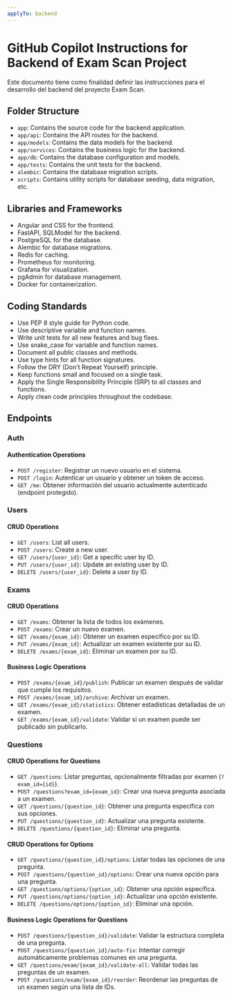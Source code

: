 ```yaml
---
applyTo: backend
---
```


# GitHub Copilot Instructions for Backend of Exam Scan Project

Este documento tiene como finalidad definir las instrucciones para el desarrollo del backend del proyecto Exam Scan.

## Folder Structure

- `app`: Contains the source code for the backend application.
- `app/api`: Contains the API routes for the backend.
- `app/models`: Contains the data models for the backend.
- `app/services`: Contains the business logic for the backend.
- `app/db`: Contains the database configuration and models.
- `app/tests`: Contains the unit tests for the backend.
- `alembic`: Contains the database migration scripts.
- `scripts`: Contains utility scripts for database seeding, data migration, etc.

## Libraries and Frameworks

- Angular and CSS for the frontend.
- FastAPI, SQLModel for the backend.
- PostgreSQL for the database.
- Alembic for database migrations.
- Redis for caching.
- Prometheus for monitoring.
- Grafana for visualization.
- pgAdmin for database management.
- Docker for containerization.

## Coding Standards

- Use PEP 8 style guide for Python code.
- Use descriptive variable and function names.
- Write unit tests for all new features and bug fixes.
- Use snake_case for variable and function names.
- Document all public classes and methods.
- Use type hints for all function signatures.
- Follow the DRY (Don't Repeat Yourself) principle.
- Keep functions small and focused on a single task.
- Apply the Single Responsibility Principle (SRP) to all classes and functions.
- Apply clean code principles throughout the codebase.

## Endpoints

### Auth

#### Authentication Operations
- `POST /register`: Registrar un nuevo usuario en el sistema.
- `POST /login`: Autenticar un usuario y obtener un token de acceso.
- `GET /me`: Obtener información del usuario actualmente autenticado (endpoint protegido).

### Users

#### CRUD Operations
- `GET /users`: List all users.
- `POST /users`: Create a new user.
- `GET /users/{user_id}`: Get a specific user by ID.
- `PUT /users/{user_id}`: Update an existing user by ID.
- `DELETE /users/{user_id}`: Delete a user by ID.

### Exams

#### CRUD Operations
- `GET /exams`: Obtener la lista de todos los exámenes.
- `POST /exams`: Crear un nuevo examen.
- `GET /exams/{exam_id}`: Obtener un examen específico por su ID.
- `PUT /exams/{exam_id}`: Actualizar un examen existente por su ID.
- `DELETE /exams/{exam_id}`: Eliminar un examen por su ID.

#### Business Logic Operations
- `POST /exams/{exam_id}/publish`: Publicar un examen después de validar que cumple los requisitos.
- `POST /exams/{exam_id}/archive`: Archivar un examen.
- `GET /exams/{exam_id}/statistics`: Obtener estadísticas detalladas de un examen.
- `GET /exams/{exam_id}/validate`: Validar si un examen puede ser publicado sin publicarlo.

### Questions

#### CRUD Operations for Questions
- `GET /questions`: Listar preguntas, opcionalmente filtradas por examen (`?exam_id={id}`).
- `POST /questions?exam_id={exam_id}`: Crear una nueva pregunta asociada a un examen.
- `GET /questions/{question_id}`: Obtener una pregunta específica con sus opciones.
- `PUT /questions/{question_id}`: Actualizar una pregunta existente.
- `DELETE /questions/{question_id}`: Eliminar una pregunta.

#### CRUD Operations for Options
- `GET /questions/{question_id}/options`: Listar todas las opciones de una pregunta.
- `POST /questions/{question_id}/options`: Crear una nueva opción para una pregunta.
- `GET /questions/options/{option_id}`: Obtener una opción específica.
- `PUT /questions/options/{option_id}`: Actualizar una opción existente.
- `DELETE /questions/options/{option_id}`: Eliminar una opción.

#### Business Logic Operations for Questions
- `POST /questions/{question_id}/validate`: Validar la estructura completa de una pregunta.
- `POST /questions/{question_id}/auto-fix`: Intentar corregir automáticamente problemas comunes en una pregunta.
- `GET /questions/exam/{exam_id}/validate-all`: Validar todas las preguntas de un examen.
- `POST /questions/exam/{exam_id}/reorder`: Reordenar las preguntas de un examen según una lista de IDs.





